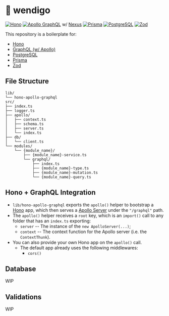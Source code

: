 # 🧣 wendigo

[![Hono][hono-badge]][hono-url]
[![Apollo GraphQL][apollo-badge]][apollo-url] w/ [Nexus](https://nexusjs.org/)
[![Prisma][prisma-badge]][prisma-url]
[![PostgreSQL][postgres-badge]][postgres-url]
[![Zod][zod-badge]][zod-url]

This repository is a boilerplate for:

- [Hono][hono-url]
- [GraphQL (w/ Apollo)][apollo-url]
- [PostgreSQL][postgres-url]
- [Prisma][prisma-url]
- [Zod][zod-url]

## File Structure

```
lib/
└── hono-apollo-graphql
src/
├── index.ts
├── logger.ts
├── apollo/
│   ├── context.ts
│   ├── schema.ts
│   ├── server.ts
│   └── index.ts
├── db/
│   └── client.ts
└── modules/
    └── {module_name}/
        ├── {module_name}-service.ts
        └── graphql/
            ├── index.ts
            ├── {module_name}-type.ts
            ├── {module_name}-mutation.ts
            └── {module_name}-query.ts
```

## Hono + GraphQL Integration

- `lib/hono-apollo-graphql` exports the `apollo()` helper to bootstrap a [Hono](https://www.npmjs.com/package/hono) app, which then serves a [Apollo Server](https://www.npmjs.com/package/@apollo/server) under the `"/graphql"` path.
- The `apollo()` helper receives a `root` key, which is an `import()` call to any folder that has an `index.ts` exporting:
  - `server` -- The instance of the `new ApolloServer(...)`;
  - `context` -- The context function for the Apollo server (i.e. the `ContextThunk`).
- You can also provide your own Hono app on the `apollo()` call.
  - The default app already uses the following middlewares:
    - `cors()`

## Database

WIP

## Validations

WIP

[hono-badge]: https://img.shields.io/badge/hono-161618?style=flat-square&logo=hono&logoColor=E36002
[hono-url]: https://hono.dev/top
[apollo-badge]: https://img.shields.io/badge/apollo-311C87?style=flat-square&logo=apollo-graphql&logoColor=ffffff
[apollo-url]: https://www.apollographql.com/
[postgres-badge]: https://img.shields.io/badge/postgres-4169E1?style=flat-square&logo=postgresql&logoColor=ffffff
[postgres-url]: https://www.postgresql.org/
[prisma-badge]: https://img.shields.io/badge/prisma-2D3748?style=flat-square&logo=prisma&logoColor=ffffff
[prisma-url]: https://www.prisma.io/
[zod-badge]: https://img.shields.io/badge/zod-3E67B1?style=flat-square&logo=zod&logoColor=ffffff
[zod-url]: https://zod.dev/
